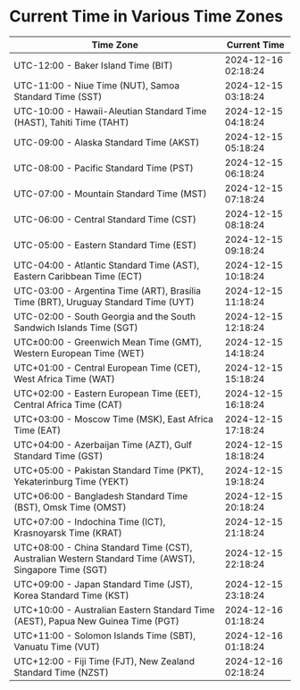 # Current Time in Various Time Zones

| Time Zone | Current Time |
|-----------|--------------|
| UTC-12:00 - Baker Island Time (BIT) | 2024-12-16 02:18:24 |
| UTC-11:00 - Niue Time (NUT), Samoa Standard Time (SST) | 2024-12-15 03:18:24 |
| UTC-10:00 - Hawaii-Aleutian Standard Time (HAST), Tahiti Time (TAHT) | 2024-12-15 04:18:24 |
| UTC-09:00 - Alaska Standard Time (AKST) | 2024-12-15 05:18:24 |
| UTC-08:00 - Pacific Standard Time (PST) | 2024-12-15 06:18:24 |
| UTC-07:00 - Mountain Standard Time (MST) | 2024-12-15 07:18:24 |
| UTC-06:00 - Central Standard Time (CST) | 2024-12-15 08:18:24 |
| UTC-05:00 - Eastern Standard Time (EST) | 2024-12-15 09:18:24 |
| UTC-04:00 - Atlantic Standard Time (AST), Eastern Caribbean Time (ECT) | 2024-12-15 10:18:24 |
| UTC-03:00 - Argentina Time (ART), Brasília Time (BRT), Uruguay Standard Time (UYT) | 2024-12-15 11:18:24 |
| UTC-02:00 - South Georgia and the South Sandwich Islands Time (SGT) | 2024-12-15 12:18:24 |
| UTC±00:00 - Greenwich Mean Time (GMT), Western European Time (WET) | 2024-12-15 14:18:24 |
| UTC+01:00 - Central European Time (CET), West Africa Time (WAT) | 2024-12-15 15:18:24 |
| UTC+02:00 - Eastern European Time (EET), Central Africa Time (CAT) | 2024-12-15 16:18:24 |
| UTC+03:00 - Moscow Time (MSK), East Africa Time (EAT) | 2024-12-15 17:18:24 |
| UTC+04:00 - Azerbaijan Time (AZT), Gulf Standard Time (GST) | 2024-12-15 18:18:24 |
| UTC+05:00 - Pakistan Standard Time (PKT), Yekaterinburg Time (YEKT) | 2024-12-15 19:18:24 |
| UTC+06:00 - Bangladesh Standard Time (BST), Omsk Time (OMST) | 2024-12-15 20:18:24 |
| UTC+07:00 - Indochina Time (ICT), Krasnoyarsk Time (KRAT) | 2024-12-15 21:18:24 |
| UTC+08:00 - China Standard Time (CST), Australian Western Standard Time (AWST), Singapore Time (SGT) | 2024-12-15 22:18:24 |
| UTC+09:00 - Japan Standard Time (JST), Korea Standard Time (KST) | 2024-12-15 23:18:24 |
| UTC+10:00 - Australian Eastern Standard Time (AEST), Papua New Guinea Time (PGT) | 2024-12-16 01:18:24 |
| UTC+11:00 - Solomon Islands Time (SBT), Vanuatu Time (VUT) | 2024-12-16 01:18:24 |
| UTC+12:00 - Fiji Time (FJT), New Zealand Standard Time (NZST) | 2024-12-16 02:18:24 |
